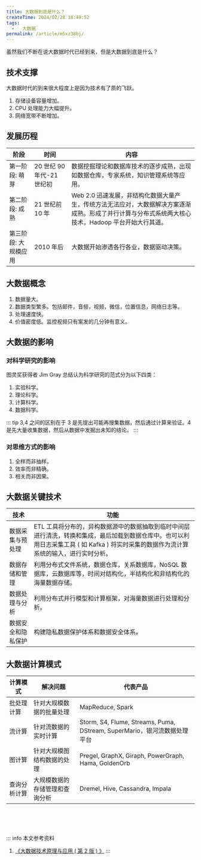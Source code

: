 ```yaml
---
title: 大数据到底是什么？
createTime: 2024/02/28 18:49:52
tags:
  -   大数据
permalink: /article/m5xz38bj/
---
```

虽然我们不断在说大数据时代已经到来，但是大数据到底是什么？
<!-- more -->

## 技术支撑
大数据时代的到来很大程度上是因为技术有了质的飞跃。

1.  存储设备容量增加。
2.  CPU 处理能力大幅提升。
3.  网络宽带不断增加。

## 发展历程

| 阶段                 | 时间                      | 内容                                                                                                                                                |
| -------------------- | ------------------------- | --------------------------------------------------------------------------------------------------------------------------------------------------- |
| 第一阶段: 萌芽       | 20 世纪 90 年代-21 世纪初 | 数据挖掘理论和数据库技术的逐步成熟，出现如数据仓库，专家系统，知识管理系统等应用。                                                                  |
| 第二阶段: 成熟       | 21 世纪前 10 年           | Web 2.0 迅速发展，非结构化数据大量产生，传统方法无法应对，大数据解决方案逐渐成熟。形成了并行计算与分布式系统两大核心技术，Hadoop 平台开始大行其道。 |
| 第三阶段: 大规模应用 | 2010 年后                 | 大数据开始渗透各行各业，数据驱动决策。                                                                                                              |

## 大数据概念

1.  数据量大。
2.  数据类型繁多。包括邮件，音频，视频，微信，位置信息，网络日志等。
3.  处理速度快。
4.  价值密度低。监控视频只有案发的几分钟有意义。

## 大数据的影响

### 对科学研究的影响

图灵奖获得者 Jim Gray 总结认为科学研究的范式分为以下四类：

1.  实验科学。
2.  理论科学。
3.  计算科学。
4.  数据科学。

::: tip
3,4 之间的区别在于 3 是先提出可能再搜集数据，然后通过计算来验证。4 是先大量收集数据，然后从数据中发掘出未知的结论。
:::

### 对思维方式的影响

1.  全样而非抽样。
2.  效率而非精确。
3.  相关而非因果。

## 大数据关键技术

| 技术               | 功能                                                                                                                                                                                 |
| ------------------ | ------------------------------------------------------------------------------------------------------------------------------------------------------------------------------------ |
| 数据采集与预处理   | ETL 工具将分布的，异构数据源中的数据抽取到临时中间层进行清洗，转换和集成，最后加载到数据仓库中。也可以利用日志采集工具 ( 如 Kafka ) 将实时采集的数据作为流计算系统的输入，进行实时分析。 |
| 数据存储和管理     | 利用分布式文件系统，数据仓库，关系数据库，NoSQL 数据库，云数据库等，时间对结构化，半结构化和非结构化的海量数据存储。                                                                 |
| 数据处理与分析     | 利用分布式并行模型和计算框架，对海量数据进行处理和分析。                                                                                                                             |
| 数据安全和隐私保护 | 构建隐私数据保护体系和数据安全体系。                                                                                                                                                 |

## 大数据计算模式

| 计算模式     | 解决问题                       | 代表产品                                                                 |
| ------------ | ------------------------------ | ------------------------------------------------------------------------ |
| 批处理计算   | 针对大规模数据的批量处理       | MapReduce, Spark                                                         |
| 流计算       | 针对流数据的实时计算           | Storm, S4, Flume, Streams, Puma, DStream, SuperMario，银河流数据处理平台 |
| 图计算       | 针对大规模图结构数据的处理     | Pregel, GraphX, Giraph, PowerGraph, Hama, GoldenOrb                      |
| 查询分析计算 | 大规模数据的存储管理和查询分析 | Dremel, Hive, Cassandra, Impala                                          |

<br /><br /><br />

::: info 本文参考资料
1.  [《大数据技术原理与应用 ( 第 2 版 ) 》](https://book.douban.com/subject/27606713/)
:::
